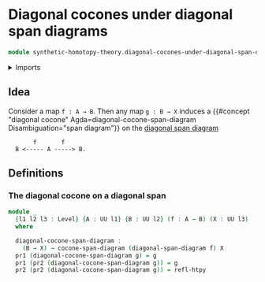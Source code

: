 # Diagonal cocones under diagonal span diagrams

```agda
module synthetic-homotopy-theory.diagonal-cocones-under-diagonal-span-diagrams where
```

<details><summary>Imports</summary>

```agda
open import foundation.dependent-pair-types
open import foundation.diagonal-span-diagrams
open import foundation.homotopies
open import foundation.universe-levels

open import synthetic-homotopy-theory.cocones-under-span-diagrams
```

</details>

## Idea

Consider a map `f : A → B`. Then any map `g : B → X` induces a
{{#concept "diagonal cocone" Agda=diagonal-cocone-span-diagram Disambiguation="span diagram"}}
on the [diagonal span diagram](foundation.diagonal-span-diagrams.md)

```text
       f       f
  B <----- A -----> B.
```

## Definitions

### The diagonal cocone on a diagonal span

```agda
module _
  {l1 l2 l3 : Level} {A : UU l1} {B : UU l2} (f : A → B) (X : UU l3)
  where

  diagonal-cocone-span-diagram :
    (B → X) → cocone-span-diagram (diagonal-span-diagram f) X
  pr1 (diagonal-cocone-span-diagram g) = g
  pr1 (pr2 (diagonal-cocone-span-diagram g)) = g
  pr2 (pr2 (diagonal-cocone-span-diagram g)) = refl-htpy
```
